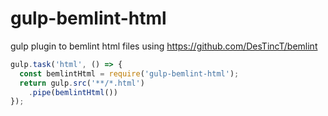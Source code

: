 # gulp-bemlint-html
gulp plugin to bemlint html files using https://github.com/DesTincT/bemlint

```javascript
gulp.task('html', () => {
  const bemlintHtml = require('gulp-bemlint-html');
  return gulp.src('**/*.html')
    .pipe(bemlintHtml())
});
```
